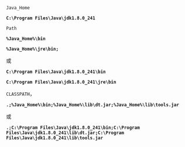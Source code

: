 `Java_Home`

**`C:\Program Files\Java\jdk1.8.0_241`**



`Path`

**`%Java_Home%\bin`**

**`%Java_Home%\jre\bin;`**

或

**`C:\Program Files\Java\jdk1.8.0_241\bin`**

**`C:\Program Files\Java\jdk1.8.0_241\jre\bin`**



`CLASSPATH`，

**`.;%Java_Home%\bin;%Java_Home%\lib\dt.jar;%Java_Home%\lib\tools.jar`**

或

**`.;C:\Program Files\Java\jdk1.8.0_241\bin;C:\Program Files\Java\jdk1.8.0_241\lib\dt.jar;C:\Program Files\Java\jdk1.8.0_241\lib\tools.jar`**